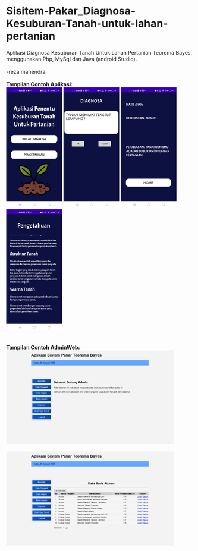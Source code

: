 # Sisitem-Pakar_Diagnosa-Kesuburan-Tanah-untuk-lahan-pertanian
Aplikasi Diagnosa Kesuburan Tanah Untuk Lahan Pertanian Teorema Bayes, menggunakan Php, MySql dan Java (android Studio). 
<br><br>
-reza mahendra<br>
<br><b>Tampilan Contoh Aplikasi:</b><br>
<img
  src="/sample/IMG-20230128-WA0005.jpg"
  alt="Alt text"
  title="Halaman Utama"
  style="display: inline-block; margin: 0 auto; width:150px;">
  <img
  src="/sample/IMG-20230128-WA0001.jpg"
  alt="Alt text"
  title="Halaman Pertanyaan"
  style="display: inline-block; margin: 0 auto; width:150px;">
   <img
  src="/sample/IMG-20230128-WA0010.jpg"
  alt="Alt text"
  title="Halaman hasil"
  style="display: inline-block; margin: 0 auto; width:150px;">
   <img
  src="/sample/IMG-20230128-WA0009.jpg"
  alt="Alt text"
  title="Halaman Pengetahuan"
  style="display: inline-block; margin: 0 auto; width:150px;">
<br><br><br><b>Tampilan Contoh AdminWeb:</b><br>
<img
  src="/sample/admutamasispakkel1.png "
  alt="Alt text"
  title="Halaman Utama"
  style="display: inline-block; margin: 0 auto; width:450px;"><br><br>
  <img
  src="/sample/admsispakkel1.png"
  alt="Alt text"
  title="Halaman Basis Aturan"
  style="display: inline-block; margin: 0 auto; width:450px;">
